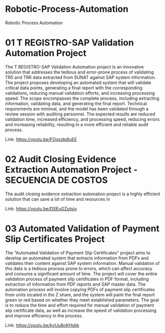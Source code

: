 # Robotic-Process-Automation
Robotic Process Automation

# 01 T REGISTRO-SAP Validation Automation Project

The T REGISTRO-SAP Validation Automation project is an innovative solution that addresses the tedious and error-prone process of validating TR5 and TR6 data extracted from SUNAT against SAP system information. The project proposes developing an automated system that will validate critical data points, generating a final report with the corresponding validations, reducing manual validation efforts, and increasing processing speed. The scope encompasses the complete process, including extracting information, validating data, and generating the final report. Technical requirements are minimal, and the model has been validated through a review session with auditing personnel. The expected results are reduced validation time, increased efficiency, and processing speed, reducing errors and increasing reliability, resulting in a more efficient and reliable audit process. 

Link: https://youtu.be/FOoxzkdluEE

# 02 Audit Closing Evidence Extraction Automation Project -SECUENCIA DE COSTOS
The audit closing evidence extraction automation project is a highly efficient solution that can save a lot of time and resources in

Link: https://youtu.be/DSEuGZutsjo

# 03 Automated Validation of Payment Slip Certificates Project

The "Automated Validation of Payment Slip Certificates" project aims to develop an automated system that extracts information from PDFs and validates their content against SAP system information. Manual validation of this data is a tedious process prone to errors, which can affect accuracy and consume a significant amount of time. The project will cover the entire validation process of payment slip certificates in PDF format, including extraction of information from PDF reports and SAP master data. The automation process will involve copying PDFs of payment slip certificates from units located in the Z share, and the system will paint the final report green or red based on whether they meet established parameters. The goal is to reduce the time and effort required for manual validation of payment slip certificate data, as well as increase the speed of validation processing and improve efficiency in the process. 

Link: https://youtu.be/kvUu8oKHsbk
